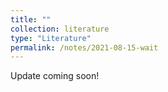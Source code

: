 ```yaml
---
title: ""
collection: literature
type: "Literature"
permalink: /notes/2021-08-15-wait
---
```

Update coming soon!
